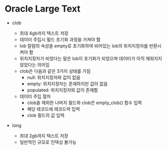 # Oracle Large Text

- clob
  - 최대 4gb까지 텍스트 저장
  - 데이터 주입시 필드 초기화 과정을 거쳐야 함
  - lob 칼럼의 속성을 empty로 초기화하여 비어있는 lob의 위치지정자를 반환시켜야 함
  - 위치지정자가 비었다는 말은 lob이 초기화가 되었으며 데이터가 아직 채워지지 않았다는 의미임
  - clob은 다음과 같은 3가지 상태를 가짐
    - null: 위치지정자와 값이 없음
    - empty: 위치지정자는 존재하지만 값이 없음
    - populated: 위치지정자와 값이 존재함
  - 데이터 주입 절차
    - clob을 제외한 나머지 필드와 clob은 empty_clob() 함수 입력
    - 해당 레코드에 레코드락 입력
    - clob 필드의 값 입력

- long
  - 최대 2gb까지 텍스트 저장
  - 일반적인 규모로 인덱싱 불가능

